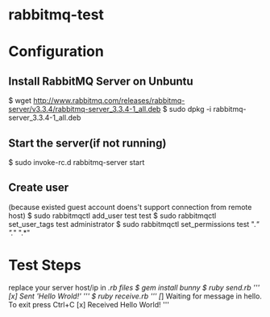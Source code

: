 rabbitmq-test
=============

# Configuration
## Install RabbitMQ Server on Unbuntu
$ wget http://www.rabbitmq.com/releases/rabbitmq-server/v3.3.4/rabbitmq-server_3.3.4-1_all.deb
$ sudo dpkg -i rabbitmq-server_3.3.4-1_all.deb

## Start the server(if not running)
$ sudo invoke-rc.d rabbitmq-server start

## Create user
(because existed guest account doens't support connection from remote host)
$ sudo rabbitmqctl add_user test test
$ sudo rabbitmqctl set_user_tags test administrator
$ sudo rabbitmqctl set_permissions test ".*" ".*" ".*"

# Test Steps
replace your server host/ip in *.rb files
$ gem install bunny
$ ruby send.rb
'''
[x] Sent 'Hello Wrold!'
'''
$ ruby receive.rb
'''
 [*] Waiting for message in hello. To exit press Ctrl+C
[x] Received Hello World!
'''
